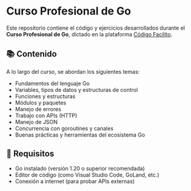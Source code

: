 # Curso Profesional de Go

Este repositorio contiene el código y ejercicios desarrollados durante el **Curso Profesional de Go**, dictado en la plataforma [Código Facilito](https://codigofacilito.com).

## 📚 Contenido

A lo largo del curso, se abordan los siguientes temas:

- Fundamentos del lenguaje Go
- Variables, tipos de datos y estructuras de control
- Funciones y estructuras
- Módulos y paquetes
- Manejo de errores
- Trabajo con APIs (HTTP)
- Manejo de JSON
- Concurrencia con goroutines y canales
- Buenas prácticas y herramientas del ecosistema Go

## 🚀 Requisitos

- Go instalado (versión 1.20 o superior recomendada)
- Editor de código (como Visual Studio Code, GoLand, etc.)
- Conexión a internet (para probar APIs externas)
